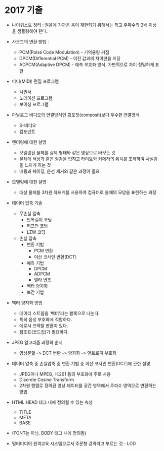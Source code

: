# 2017 기출
* 나이퀴스트 정리 : 원음에 가까운 음이 재현되기 위해서는 최고 주파수의 2배 이상을 샘플링해야 한다.

* 사운드의 변환 방법 : 
  * PCM(Pulse Code Modulation) - 기억용량 커짐
  * DPCM(Differential PCM) - 이전 값과의 차이만을 저장
  * ADPCM(Adaptive DPCM) - 예측 부호화 방식, 가변적으로 차이 정밀하게 표현

* 미디(MIDI) 편집 프로그램
  * 시퀀서
  * 노테이션 프로그램
  * 보이싱 프로그램

* 아날로그 비디오의 연결방식인 콤포짓(composit)보다 우수한 연결방식
  * S-비디오
  * 컴포넌트

* 랜더링에 대한 설명
  * 모델링된 물체를 실제 형태와 같은 영상으로 바꾸는 것
  * 물체에 색상과 같은 질감을 입히고 라이트와 카메라의 위치를 조작하여 사실감을 느끼게 하는 것
  * 매핑과 쉐이딩, 은선 제거와 같은 과정이 필요

* 모델링에 대한 설명
  * 대상 물체를 3차원 좌표계를 사용하여 컴퓨터로 물체의 모양을 표현하는 과정

* 데이터 압축 기술
  * 무손실 압축
    * 반복길이 코딩
    * 허프만 코딩
    * LZW 코딩
  * 손실 압축
    * 변환 기법
      * PCM 변환
      * 이산 코사인 변환(DCT)
    * 예측 기법
      * DPCM
      * ADPCM
      * 델타 변조
    * 벡터 양자화
    * 보간 기법

* 벡터 양자화 방법
  * 데이터 스트림을 '벡터'라는 블록으로 나눈다.
  * 특히 음성 부호화에 적합하다.
  * 예로서 프렉탈 변환이 있다.
  * 참조표(코드집)가 필요하다.

* JPEG 알고리즘 과정의 순서
  * 영상분할 -> DCT 변환 -> 양자화 -> 엔트로피 부호화 

* 데이터 압축 중 손실압축 중 변환 기법 중 이산 코사인 변환(DCT)에 관한 설명
  * JPEG이나 MPEG, H.261 등의 부호화에 주로 사용
  * Discrete Cosine Transform
  * 2차원 행렬로 정의된 영상 데이터를 공간 영역에서 주파수 영역으로 변환하는 방법

* HTML HEAD 태그 내에 정의될 수 있는 속성
  * TITLE
  * META
  * BASE
* (FONT는 아님. BODY 태그 내에 정의됨)

* 멀티미디어 원격교육 시스템으로서 주문형 강의라고 부르는 것 - LOD